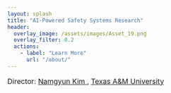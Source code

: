 ```yaml
---
layout: splash
title: "AI-Powered Safety Systems Research"
header:
  overlay_image: /assets/images/Asset_19.png
  overlay_filter: 0.2
  actions:
    - label: "Learn More"
      url: "/about/"
---
```


<p style="font-size:1.0rem; font-weight:400; margin-bottom:2rem;">
  Director: 
  <a href="https://www.arch.tamu.edu/staff/namgyun-kim/" target="_blank" style="text-decoration:underline;">
    Namgyun Kim
  </a>, 
  <a href="https://www.tamu.edu/" target="_blank" style="text-decoration:underline;">
    Texas A&amp;M University
  </a>
</p>
